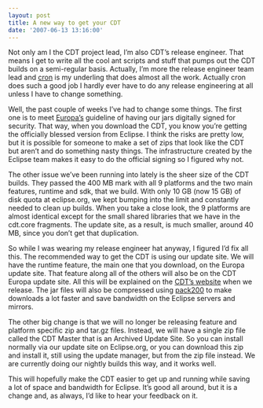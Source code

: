 ```yaml
---
layout: post
title: A new way to get your CDT
date: '2007-06-13 13:16:00'
---
```



Not only am I the CDT project lead, I’m also CDT’s release engineer. That means I get to write all the cool ant scripts and stuff that pumps out the CDT builds on a semi-regular basis. Actually, I’m more the release engineer team lead and [cron](http://en.wikipedia.org/wiki/Cron) is my underling that does almost all the work. Actually cron does such a good job I hardly ever have to do any release engineering at all unless I have to change something.

Well, the past couple of weeks I’ve had to change some things. The first one is to meet [Europa’s](http://wiki.eclipse.org/index.php/Europa) guideline of having our jars digitally signed for security. That way, when you download the CDT, you know you’re getting the officially blessed version from Eclipse. I think the risks are pretty low, but it is possible for someone to make a set of zips that look like the CDT but aren’t and do something nasty things. The infrastructure created by the Eclipse team makes it easy to do the official signing so I figured why not.

The other issue we’ve been running into lately is the sheer size of the CDT builds. They passed the 400 MB mark with all 9 platforms and the two main features, runtime and sdk, that we build. With only 10 GB (now 15 GB) of disk quota at eclipse.org, we kept bumping into the limit and constantly needed to clean up builds. When you take a close look, the 9 platforms are almost identical except for the small shared libraries that we have in the cdt.core fragments. The update site, as a result, is much smaller, around 40 MB, since you don’t get that duplication.

So while I was wearing my release engineer hat anyway, I figured I’d fix all this. The recommended way to get the CDT is using our update site. We will have the runtime feature, the main one that you download, on the Europa update site. That feature along all of the others will also be on the CDT Europa update site. All this will be explained on the [CDT’s website](http://www.eclipse.org/cdt) when we release. The jar files will also be compressed using [pack200](http://en.wikipedia.org/wiki/Pack200) to make downloads a lot faster and save bandwidth on the Eclipse servers and mirrors.

The other big change is that we will no longer be releasing feature and platform specific zip and tar.gz files. Instead, we will have a single zip file called the CDT Master that is an Archived Update Site. So you can install normally via our update site on Eclipse.org, or you can download this zip and install it, still using the update manager, but from the zip file instead. We are currently doing our nightly builds this way, and it works well.

This will hopefully make the CDT easier to get up and running while saving a lot of space and bandwidth for Eclipse. It’s good all around, but it is a change and, as always, I’d like to hear your feedback on it.


